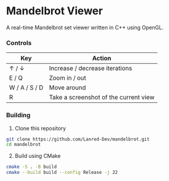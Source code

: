 # Mandelbrot Viewer

A real-time Mandelbrot set viewer written in C++ using OpenGL.

### Controls

| Key           | Action                                |
| ------------- | ------------------------------------- |
| ↑ / ↓         | Increase / decrease iterations        |
| E / Q         | Zoom in / out                         |
| W / A / S / D | Move around                           |
| R             | Take a screenshot of the current view |

### Building

1. Clone this repository
```bash
git clone https://github.com/Lanred-Dev/mandelbrot.git
cd mandelbrot
```

2. Build using CMake
```bash
cmake -S . -B build
cmake --build build --config Release -j 22
```
